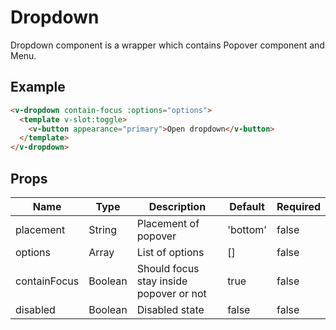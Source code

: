 # Dropdown <badge text="stable" />
Dropdown component is a wrapper which contains Popover component and Menu.

## Example
<div class="p-3 border rounded-2 my-3">
  <v-dropdown contain-focus :options="options">
    <template v-slot:toggle>
      <v-button appearance="primary">Open dropdown</v-button>
    </template>
  </v-dropdown>
</div>

```html
<v-dropdown contain-focus :options="options">
  <template v-slot:toggle>
    <v-button appearance="primary">Open dropdown</v-button>
  </template>
</v-dropdown>
```

## Props
Name               | Type      | Description     | Default | Required
------------------ | --------- | --------------- | ------- | --------
placement          | String    | Placement of popover | 'bottom' | false
options            | Array     | List of options | []      | false
containFocus       | Boolean   | Should focus stay inside popover or not | true | false
disabled           | Boolean   | Disabled state | false | false

<script>
export default {
  data() {
    return {
      options: [
        { label: 'Option 1' },
        { label: 'Option 2' },
        { label: 'Option 3' },
        { type: 'divider' },
        { label: 'Option 4' },
      ]
    };
  },
}
</script>
